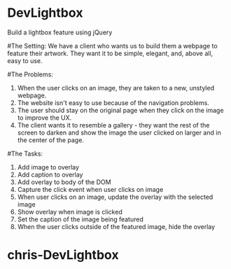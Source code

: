 # DevLightbox
Build a lightbox feature using jQuery

#The Setting:
We have a client who wants us to build them a webpage to feature their artwork. They want it to be simple, elegant, and, above all, easy to use.

#The Problems:
1) When the user clicks on an image, they are taken to a new, unstyled webpage.<br>
2) The website isn't easy to use because of the navigation problems. <br>
3) The user should stay on the original page when they click on the image to improve the UX.<br>
4) The client wants it to resemble a gallery - they want the rest of the screen to darken and show the image the user clicked on larger and in the center of the page.<br>

#The Tasks:
1) Add image to overlay<br>
2) Add caption to overlay<br>
3) Add overlay to body of the DOM<br>
4) Capture the click event when user clicks on image<br>
5) When user clicks on an image, update the overlay with the selected image<br>
6) Show overlay when image is clicked<br>
7) Set the caption of the image being featured<br>
8) When the user clicks outside of the featured image, hide the overlay<br>

# chris-DevLightbox
